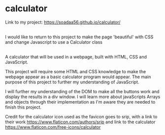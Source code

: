 # calculator
Link to my project: https://soadaa56.github.io/calculator/ <br /><br />

I would like to return to this project to make the page 'beautiful' with CSS and change Javascript to use a Calculator class<br /><br />

A calculator that will be used in a webpage, built with HTML, CSS and JavaScript.<br />

This project will require some HTML and CSS knowledge to make the webpage appear as a basic calculator program would appear. The main purpose of this project to further my understanding of JavaScript.<br />

I will further my understanding of the DOM to make all the buttons work and display the results in a div window. I will learn more about javaScripts Arrays and objects through their implementation as I'm aware they are needed to finish this project.<br />

Credit for the calculator icon used as the favicon goes to srip, with a link to their work https://www.flaticon.com/authors/srip and link to the calculator https://www.flaticon.com/free-icons/calculator

